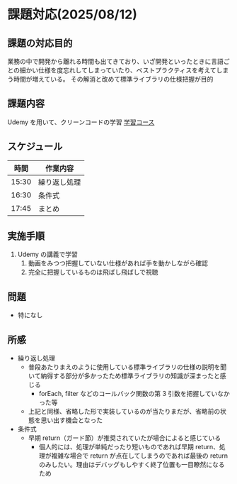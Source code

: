 # 課題対応(2025/08/12)

## 課題の対応目的

業務の中で開発から離れる時間も出てきており、いざ開発といったときに言語ごとの細かい仕様を度忘れしてしまっていたり、ベストプラクティスを考えてしまう時間が増えている。
その解消と改めて標準ライブラリの仕様把握が目的

## 課題内容

Udemy を用いて、クリーンコードの学習
[学習コース](https://www.udemy.com/course/clean-code-tutorial/learn/lecture/34443896)

## スケジュール

| 時間  | 作業内容     |
| ----- | ------------ |
| 15:30 | 繰り返し処理 |
| 16:30 | 条件式       |
| 17:45 | まとめ       |

## 実施手順

1. Udemy の講義で学習
    1. 動画をみつつ把握していない仕様があれば手を動かしながら確認
    2. 完全に把握しているものは飛ばし飛ばしで視聴

## 問題

-   特になし

## 所感

-   繰り返し処理
    -   普段あたりまえのように使用している標準ライブラリの仕様の説明を聞いて納得する部分が多かったため標準ライブラリの知識が深まったと感じる
        -   forEach, filter などのコールバック関数の第 3 引数を把握していなかった等
    -   上記と同様、省略した形で実装しているのが当たりまだが、省略前の状態を思い出す機会となった
-   条件式
    -   早期 return（ガード節）が推奨されていたが場合によると感じている
        -   個人的には、処理が単純だったり短いものであれば早期 return、処理が複雑な場合で return が点在してしまうのであれば最後の return のみしたい。理由はデバッグもしやすく終了位置も一目瞭然になるため
